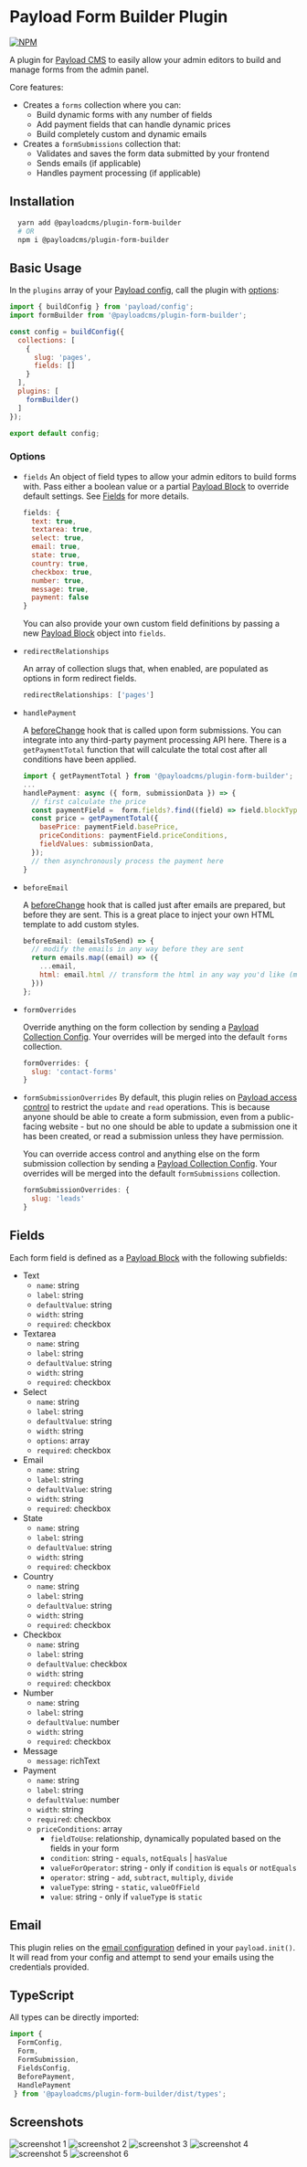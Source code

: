 # Payload Form Builder Plugin

[![NPM](https://img.shields.io/npm/v/@payloadcms/plugin-form-builder)](https://www.npmjs.com/package/@payloadcms/plugin-form-builder)

A plugin for [Payload CMS](https://github.com/payloadcms/payload) to easily allow your admin editors to build and manage forms from the admin panel.

Core features:
  - Creates a `forms` collection where you can:
    - Build dynamic forms with any number of fields
    - Add payment fields that can handle dynamic prices
    - Build completely custom and dynamic emails
  - Creates a `formSubmissions` collection that:
    - Validates and saves the form data submitted by your frontend
    - Sends emails (if applicable)
    - Handles payment processing (if applicable)

## Installation

```bash
  yarn add @payloadcms/plugin-form-builder
  # OR
  npm i @payloadcms/plugin-form-builder
```

## Basic Usage

In the  `plugins` array of your [Payload config](https://payloadcms.com/docs/configuration/overview), call the plugin with [options](#options):

```js
import { buildConfig } from 'payload/config';
import formBuilder from '@payloadcms/plugin-form-builder';

const config = buildConfig({
  collections: [
    {
      slug: 'pages',
      fields: []
    }
  ],
  plugins: [
    formBuilder()
  ]
});

export default config;
```

### Options

- `fields`
    An object of field types to allow your admin editors to build forms with. Pass either a boolean value or a partial [Payload Block](https://payloadcms.com/docs/fields/blocks#block-configs) to override default settings. See [Fields](#fields) for more details.

    ```js
    fields: {
      text: true,
      textarea: true,
      select: true,
      email: true,
      state: true,
      country: true,
      checkbox: true,
      number: true,
      message: true,
      payment: false
    }
    ```

    You can also provide your own custom field definitions by passing a new [Payload Block](https://payloadcms.com/docs/fields/blocks#block-configs) object into `fields`.


- `redirectRelationships`

    An array of collection slugs that, when enabled, are populated as options in form redirect fields.

    ```js
    redirectRelationships: ['pages']
    ```

- `handlePayment`

   A [beforeChange]([beforeChange](https://payloadcms.com/docs/hooks/globals#beforechange)) hook that is called upon form submissions. You can integrate into any third-party payment processing API here. There is a `getPaymentTotal` function that will calculate the total cost after all conditions have been applied.

    ```js
    import { getPaymentTotal } from '@payloadcms/plugin-form-builder';
    ...
    handlePayment: async ({ form, submissionData }) => {
      // first calculate the price
      const paymentField =  form.fields?.find((field) => field.blockType === 'payment');
      const price = getPaymentTotal({
        basePrice: paymentField.basePrice,
        priceConditions: paymentField.priceConditions,
        fieldValues: submissionData,
      });
      // then asynchronously process the payment here
    }
    ```

- `beforeEmail`

    A [beforeChange]([beforeChange](https://payloadcms.com/docs/hooks/globals#beforechange)) hook that is called just after emails are prepared, but before they are sent. This is a great place to inject your own HTML template to add custom styles.

    ```js
    beforeEmail: (emailsToSend) => {
      // modify the emails in any way before they are sent
      return emails.map((email) => ({
        ...email,
        html: email.html // transform the html in any way you'd like (maybe wrap it in an html template?)
      }))
    };
    ```

- `formOverrides`

    Override anything on the form collection by sending a [Payload Collection Config](https://payloadcms.com/docs/configuration/collections). Your overrides will be merged into the default `forms` collection.

    ```js
    formOverrides: {
      slug: 'contact-forms'
    }
    ```

- `formSubmissionOverrides`
    By default, this plugin relies on [Payload access control](https://payloadcms.com/docs/access-control/collections) to restrict the `update` and `read` operations. This is because anyone should be able to create a form submission, even from a public-facing website - but no one should be able to update a submission one it has been created, or read a submission unless they have permission.

    You can override access control and anything else on the form submission collection by sending a [Payload Collection Config](https://payloadcms.com/docs/configuration/collections). Your overrides will be merged into the default `formSubmissions` collection.

    ```js
    formSubmissionOverrides: {
      slug: 'leads'
    }
    ```

## Fields

Each form field is defined as a [Payload Block](https://payloadcms.com/docs/fields/blocks) with the following subfields:

  - Text
    - `name`: string
    - `label`: string
    - `defaultValue`: string
    - `width`: string
    - `required`: checkbox
  - Textarea
    - `name`: string
    - `label`: string
    - `defaultValue`: string
    - `width`: string
    - `required`: checkbox
  - Select
    - `name`: string
    - `label`: string
    - `defaultValue`: string
    - `width`: string
    - `options`: array
    - `required`: checkbox
  - Email
    - `name`: string
    - `label`: string
    - `defaultValue`: string
    - `width`: string
    - `required`: checkbox
  - State
    - `name`: string
    - `label`: string
    - `defaultValue`: string
    - `width`: string
    - `required`: checkbox
  - Country
    - `name`: string
    - `label`: string
    - `defaultValue`: string
    - `width`: string
    - `required`: checkbox
  - Checkbox
    - `name`: string
    - `label`: string
    - `defaultValue`: checkbox
    - `width`: string
    - `required`: checkbox
  - Number
    - `name`: string
    - `label`: string
    - `defaultValue`: number
    - `width`: string
    - `required`: checkbox
  - Message
    - `message`: richText
  - Payment
    - `name`: string
    - `label`: string
    - `defaultValue`: number
    - `width`: string
    - `required`: checkbox
    - `priceConditions`: array
        - `fieldToUse`: relationship, dynamically populated based on the fields in your form
        - `condition`: string - `equals`, `notEquals` | `hasValue`
        - `valueForOperator`: string - only if `condition` is `equals` or `notEquals`
        - `operator`: string - `add`, `subtract`, `multiply`, `divide`
        - `valueType`: string - `static`, `valueOfField`
        - `value`: string - only if `valueType` is `static`

  ## Email

  This plugin relies on the [email configuration](https://payloadcms.com/docs/email/overview) defined in your `payload.init()`. It will read from your config and attempt to send your emails using the credentials provided.

  ## TypeScript

  All types can be directly imported:
  ```js
  import {
    FormConfig,
    Form,
    FormSubmission,
    FieldsConfig,
    BeforePayment,
    HandlePayment
   } from '@payloadcms/plugin-form-builder/dist/types';
  ```

  ## Screenshots

  ![screenshot 1](https://github.com/payloadcms/plugin-form-builder/blob/main/images/screenshot-1.jpg?raw=true)
  ![screenshot 2](https://github.com/payloadcms/plugin-form-builder/blob/main/images/screenshot-2.jpg?raw=true)
  ![screenshot 3](https://github.com/payloadcms/plugin-form-builder/blob/main/images/screenshot-3.jpg?raw=true)
  ![screenshot 4](https://github.com/payloadcms/plugin-form-builder/blob/main/images/screenshot-4.jpg?raw=true)
  ![screenshot 5](https://github.com/payloadcms/plugin-form-builder/blob/main/images/screenshot-5.jpg?raw=true)
  ![screenshot 6](https://github.com/payloadcms/plugin-form-builder/blob/main/images/screenshot-6.jpg?raw=true)
